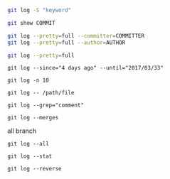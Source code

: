 ```bash
git log -S "keyword"
```

```bash
git show COMMIT
```

```bash
git log --pretty=full --committer=COMMITTER
git log --pretty=full --author=AUTHOR
```

```bash
git log --pretty=full
```

```
git log --since="4 days ago" --until="2017/03/33"
```


```
git log -n 10
```

```
git log -- /path/file
```


```
git log --grep="comment"
```

```
git log --merges
```

all branch
```
git log --all
```


```
git log --stat
```


```
git log --reverse
```
